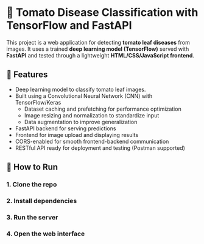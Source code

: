 # 🍅 Tomato Disease Classification with TensorFlow and FastAPI

This project is a web application for detecting **tomato leaf diseases** from images. It uses a trained **deep learning model (TensorFlow)** served with **FastAPI** and tested through a lightweight **HTML/CSS/JavaScript frontend**.

## 🧠 Features

- Deep learning model to classify tomato leaf images.
- Built using a Convolutional Neural Network (CNN) with TensorFlow/Keras
  - Dataset caching and prefetching for performance optimization
  - Image resizing and normalization to standardize input
  - Data augmentation to improve generalization
- FastAPI backend for serving predictions
- Frontend for image upload and displaying results
- CORS-enabled for smooth frontend-backend communication
- RESTful API ready for deployment and testing (Postman supported)

## 🚀 How to Run

### 1. Clone the repo
### 2. Install dependencies
### 3. Run the server
### 4. Open the web interface


